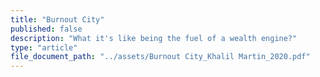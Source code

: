 ```yaml
---
title: "Burnout City"
published: false
description: "What it's like being the fuel of a wealth engine?"
type: "article"
file_document_path: "../assets/Burnout City_Khalil Martin_2020.pdf"
---
```

<object data="/assets/Burnout_City_Khalil Martin_2020.pdf" width="100%" height="1000" type='application/pdf'></object>


